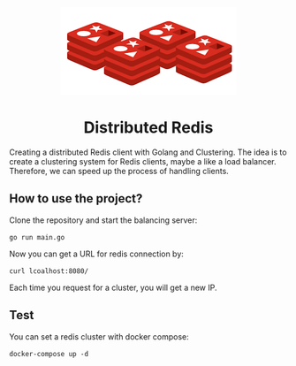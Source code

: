 <p align="center">
    <img src="assets/logo.png" alt="logo" />
</p>

<h1 align="center">
Distributed Redis
</h1>

Creating a distributed Redis client with Golang and Clustering. The idea is to create a clustering system for Redis clients, maybe a like a load balancer.
Therefore, we can speed up the process of handling clients.

## How to use the project?
Clone the repository and start the balancing server:
```shell
go run main.go
```

Now you can get a URL for redis connection by:
```shell
curl lcoalhost:8080/
```

Each time you request for a cluster, you will get a new IP.

## Test
You can set a redis cluster with docker compose:
```shell
docker-compose up -d
```